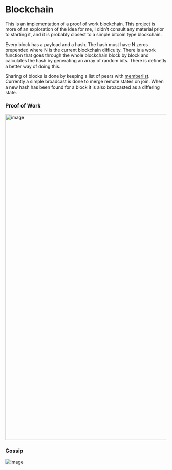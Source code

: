 # Blockchain

This is an implementation of a proof of work blockchain.
This project is more of an exploration of the idea for me, I didn't consult any material prior to starting it, and it is probably closest to a simple bitcoin type blockchain.

Every block has a payload and a hash. The hash must have N zeros prepended where N is the current blockchain difficulty.
There is a work function that goes through the whole blockchain block by block and calculates the hash by generating an array of random bits. There is definetly a better way of doing this.

Sharing of blocks is done by keeping a list of peers with [memberlist](https://github.com/hashicorp/memberlist).
Currently a simple broadcast is done to merge remote states on join.
When a new hash has been found for a block it is also broacasted as a differing state.

### Proof of Work
<img width="1019" alt="image" src="https://user-images.githubusercontent.com/23063635/159838461-e1185cd6-9723-4c65-a8f7-280b369671ef.png">

### Gossip
![image](https://user-images.githubusercontent.com/23063635/160708409-9aa0d529-afae-4bb4-8d45-ae7e7f6adc39.png)
